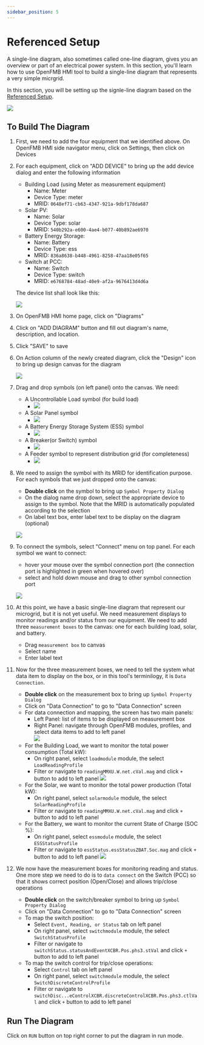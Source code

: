 ```yaml
---
sidebar_position: 5
---
```


# Referenced Setup

A single-line diagram, also sometimes called one-line diagram, gives you an overview or part of an electrical power system.  In this section, you'll learn how to use OpenFMB HMI tool to build a single-line diagram that represents a very simple micrgrid.  

In this section, you will be setting up the signle-line diagram based on the [Referenced Setup](../tutorial/reference).

![](img/microgrid.png)

## To Build The Diagram

1. First, we need to add the four equipment that we identified above.  On OpenFMB HMI side navigator menu, click on Settings, then click on Devices

2. For each equipment, click on "ADD DEVICE" to bring up the add device dialog and enter the following information
    - Building Load (using Meter as measurement equipment)
        - Name: Meter
        - Device Type: meter
        - MRID: `0648ef71-cb63-4347-921a-9dbf178da687`
    - Solar PV:
        - Name: Solar
        - Device Type: solar
        - MRID: `540b292a-e600-4ae4-b077-40b892ae6970`   
    - Battery Energy Storage:
        - Name: Battery
        - Device Type: ess
        - MRID: `836a8638-b448-4961-8258-47aa18e05f65`
    - Switch at PCC:
        - Name: Switch
        - Device Type: switch
        - MRID: `e6768784-48ad-40e9-af2a-9676413d4d6a`
    
   The device list shall look like this:

    ![](img/devices.png)

3. On OpenFMB HMI home page, click on "Diagrams"

4. Click on "ADD DIAGRAM" button and fill out diagram's name, description, and location.  
 
5. Click "SAVE" to save

6. On Action column of the newly created diagram, click the "Design" icon to bring up design canvas for the diagram

    ![](img/design-mode.png)

7. Drag and drop symbols (on left panel) onto the canvas.  We need:
    - A Uncontrollable Load symbol (for build load) 
      - ![](img/uncontrollable-load.png)
    - A Solar Panel symbol
      - ![](img/solar.png)
    - A Battery Energy Storage System (ESS) symbol
      - ![](img/ess.png)
    - A Breaker(or Switch) symbol
      - ![](img/breaker.png)
    - A Feeder symbol to represent distribution grid (for completeness)
      - ![](img/feeder.png)

8. We need to assign the symbol with its MRID for identification purpose.  For each symbols that we just dropped onto the canvas:
    - **Double click** on the symbol to bring up `Symbol Property Dialog`
    - On the dialog name drop down, select the appropriate device to assign to the symbol.  Note that the MRID is automatically populated according to the selection
    - On label text box, enter label text to be display on the diagram (optional)
    
    ![](img/assign-mrid.png)
    
8. To connect the symbols, select "Connect" menu on top panel.  For each symbol we want to connect:
    - hover your mouse over the symbol connection port (the connection port is highlighted in green when hovered over) 
    - select and hold down mouse and drag to other symbol connection port

    ![](img/diagram1.png)

9. At this point, we have a basic single-line diagram that represent our microgrid, but it is not yet useful.  We need measurement displays to monitor readings and/or status from our equipment.  We need to add three `measurement boxes` to the canvas: one for each building load, solar, and battery. 

    - Drag `measurement box` to canvas
    - Select name
    - Enter label text

10. Now for the three measurement boxes, we need to tell the system what data item to display on the box, or in this tool's terminilogy, it is `Data Connection`.

    - **Double click** on the measurement box to bring up `Symbol Property Dialog`
    - Click on "Data Connection" to go to "Data Connection" screen
    - For data connection and mapping, the screen has two main panels:
        - Left Panel: list of items to be displayed on measurement box
        - Right Panel: navigate through OpenFMB modules, profiles, and select data items to add to left panel            
            ![](img/data-connect1.png)
    - For the Building Load, we want to monitor the total power consumption (Total kW):
        - On right panel, select `loadmodule` module, the select `LoadReadingProfile`
        - Filter or navigate to `readingMMXU.W.net.cVal.mag` and click `+` button to add to left panel
            ![](img/data-connect2.png)
    - For the Solar, we want to monitor the total power production (Total kW):
        - On right panel, select `solarmodule` module, the select `SolarReadingProfile`
        - Filter or navigate to `readingMMXU.W.net.cVal.mag` and click `+` button to add to left panel
    - For the Battery, we want to monitor the current State of Charge (SOC %):
        - On right panel, select `essmodule` module, the select `ESSStatusProfile`
        - Filter or navigate to `essStatus.essStatusZBAT.Soc.mag` and click `+` button to add to left panel 
            ![](img/diagram2.png)           

11. We now have the measurement boxes for monitoring reading and status.  One more step we need to do is to `data connect` on the Switch (PCC) so that it shows correct position (Open/Close) and allows trip/close operations

    - **Double click** on the switch/breaker symbol to bring up `Symbol Property Dialog`
    - Click on "Data Connection" to go to "Data Connection" screen
    - To map the switch position:
        - Select `Event, Reading, or Status` tab on left panel
        - On right panel, select `switchmodule` module, the select `SwitchStatusProfile`
        - Filter or navigate to `switchStatus.statusAndEventXCBR.Pos.phs3.stVal` and click `+` button to add to left panel
    - To map the switch control for trip/close operations:
        - Select `Control` tab on left panel
        - On right panel, select `switchmodule` module, the select `SwitchDiscreteControlProfile`
        - Filter or navigate to `switchDisc...eControlXCBR.discreteControlXCBR.Pos.phs3.ctlVal` and click `+` button to add to left panel
    
## Run The Diagram

Click on `RUN` button on top right corner to put the diagram in run mode.